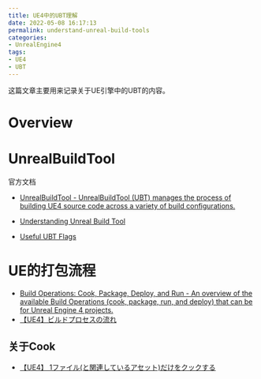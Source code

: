 ```yaml
---
title: UE4中的UBT理解
date: 2022-05-08 16:17:13
permalink: understand-unreal-build-tools
categories:
- UnrealEngine4
tags:
- UE4
- UBT
---
```


这篇文章主要用来记录关于UE引擎中的UBT的内容。
<!--more-->

# Overview


# UnrealBuildTool
官方文档
- [UnrealBuildTool - UnrealBuildTool (UBT) manages the process of building UE4 source code across a variety of build configurations.](https://docs.unrealengine.com/4.27/en-US/ProductionPipelines/BuildTools/UnrealBuildTool/)

- [Understanding Unreal Build Tool](https://ericlemes.com/2018/11/23/understanding-unreal-build-tool/)

- [Useful UBT Flags](https://ikrima.dev/ue4guide/build-guide/utilities/devops-build-automation/)

# UE的打包流程
- [Build Operations: Cook, Package, Deploy, and Run - An overview of the available Build Operations (cook, package, run, and deploy) that can be for Unreal Engine 4 projects.](https://docs.unrealengine.com/4.27/en-US/SharingAndReleasing/Deployment/BuildOperations/)
- [【UE4】ビルドプロセスの流れ](https://qiita.com/donbutsu17/items/f798d159049f82a277ee)

## 关于Cook

- [【UE4】 1ファイル(と関連しているアセット)だけをクックする](https://qiita.com/EGJ-Takashi_Suzuki/items/ca9ab04c5b146e3ba5bd?utm_campaign=popular_items&utm_medium=feed&utm_source=popular_items)
